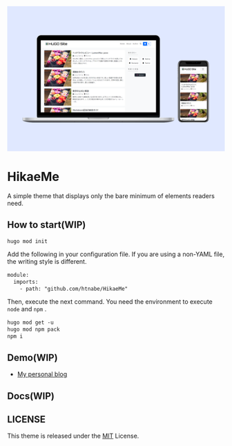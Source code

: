 ![theme thumbnail](https://raw.githubusercontent.com/htnabe/HikaeMe/dev/images/tn.png)

# HikaeMe

A simple theme that displays only the bare minimum of elements readers need.

## How to start(WIP)

```
hugo mod init
```

Add the following in your configuration file. If you are using a non-YAML file, the writing style is different.

```
module:
  imports:
    - path: "github.com/htnabe/HikaeMe"
```

Then, execute the next command. You need the environment to execute `node` and `npm` .

```
hugo mod get -u
hugo mod npm pack
npm i
```

## Demo(WIP)

- [My personal blog](https://t-pot.me/)

## Docs(WIP)



## LICENSE

This theme is released under the [MIT](https://opensource.org/license/MIT) License.
